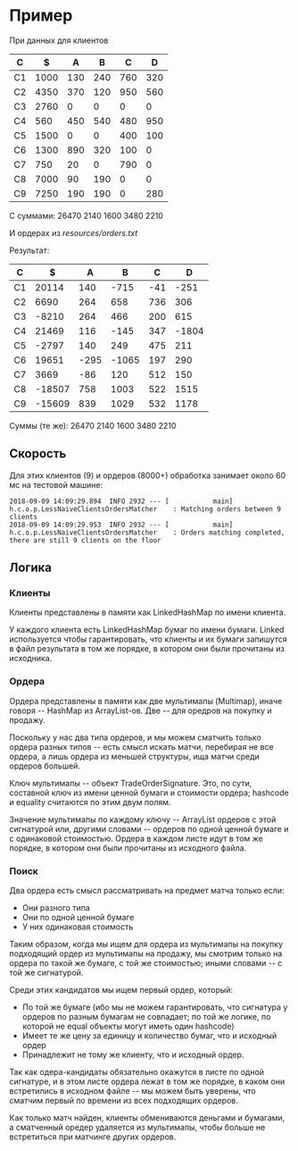 # Пример

При данных для клиентов

|C|$|A|B|C|D|
|--|--|--|--|--|--|
|C1|1000|130|240|760|320|
|C2|4350|370|120|950|560|
|C3|2760|0|0|0|0|
|C4|560|450|540|480|950|
|C5|1500|0|0|400|100|
|C6|1300|890|320|100|0|
|C7|750|20|0|790|0|
|C8|7000|90|190|0|0|
|C9|7250|190|190|0|280|

С суммами: 26470	2140	1600	3480	2210

И ордерах из *resources/orders.txt*

Результат:

|C|$|A|B|C|D|
|--|--|--|--|--|--|
|C1|20114|140|-715|-41|-251|
|C2|6690|264|658|736|306|
|C3|-8210|264|466|200|615|
|C4|21469|116|-145|347|-1804|
|C5|-2797|140|249|475|211|
|C6|19651|-295|-1065|197|290|
|C7|3669|-86|120|512|150|
|C8|-18507|758|1003|522|1515|
|C9|-15609|839|1029|532|1178|

Суммы (те же): 26470	2140	1600	3480	2210

## Скорость
Для этих клиентов (9) и ордеров (8000+) обработка занимает около 60 мс на тестовой машине:
```
2018-09-09 14:09:29.894  INFO 2932 --- [           main] h.c.o.p.LessNaiveClientsOrdersMatcher    : Matching orders between 9 clients
2018-09-09 14:09:29.953  INFO 2932 --- [           main] h.c.o.p.LessNaiveClientsOrdersMatcher    : Orders matching completed, there are still 9 clients on the floor
```

## Логика
### Клиенты
Клиенты представлены в памяти как LinkedHashMap по имени клиента. 

У каждого клиента есть LinkedHashMap бумаг по имени бумаги. Linked используется чтобы гарантировать, что клиенты и их бумаги запишутся в файл результата в том же порядке, в котором они были прочитаны из исходника.

### Ордера
Ордера представлены в памяти как две мультимапы (Multimap), иначе говоря -- HashMap из ArrayList-ов. Две -- для оредров на покупку и продажу. 

Поскольку у нас два типа ордеров, и мы можем сматчить только ордера разных типов -- есть смысл искать матчи, перебирая не все ордера, а лишь ордера из меньшей структуры, ища матчи среди ордеров большей.

Ключ мультимапы -- объект TradeOrderSignature. Это, по сути, составной ключ из имени ценной бумаги и стоимости ордера; hashcode и equality считаются по этим двум полям.

Значение мультимапы по каждому ключу -- ArrayList ордеров с этой сигнатурой или, другими словами -- ордеров по одной ценной бумаге и с одинаковой стоимостью. Ордера в каждом листе идут в том же порядке, в котором они были прочитаны из исходного файла.

### Поиск
Два ордера есть смысл рассматривать на предмет матча только если:
- Они разного типа
- Они по одной ценной бумаге
- У них одинаковая стоимость

Таким образом, когда мы ищем для ордера из мультимапы на покупку подходящий ордер из мультимапы на продажу, мы смотрим только на ордера по такой же бумаге, с той же стоимостью; иными словами -- с той же сигнатурой.

Среди этих кандидатов мы ищем первый ордер, который:
- По той же бумаге (ибо мы не можем гарантировать, что сигнатура у ордеров по разным бумагам не совпадает; по той же логике, по которой не equal объекты могут иметь один hashcode)
- Имеет те же цену за единицу и количество бумаг, что и исходный ордер
- Принадлежит не тому же клиенту, что и исходный ордер.

Так как одера-кандидаты обязательно окажутся в листе по одной сигнатуре, и в этом листе ордера лежат в том же порядке, в каком они встретились в исходном файле -- мы можем быть уверены, что сматчим первый по времени из всех подходящих ордеров.

Как только матч найден, клиенты обмениваются деньгами и бумагами, а сматченный оредер удаляется из мультимапы, чтобы больше не встретиться при матчинге других ордеров.